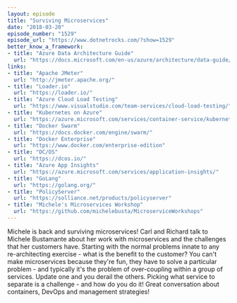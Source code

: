 ```yaml
---
layout: episode
title: "Surviving Microservices"
date: "2018-03-20"
episode_number: "1529"
episode_url: "https://www.dotnetrocks.com/?show=1529"
better_know_a_framework:
- title: "Azure Data Architecture Guide"
  url: "https://docs.microsoft.com/en-us/azure/architecture/data-guide/"
links:
- title: "Apache JMeter"
  url: "http://jmeter.apache.org/"
- title: "Loader.io"
  url: "https://loader.io/"
- title: "Azure Cloud Load Testing"
  url: "https://www.visualstudio.com/team-services/cloud-load-testing/"
- title: "Kubernetes on Azure"
  url: "https://azure.microsoft.com/services/container-service/kubernetes/"
- title: "Docker Swarm"
  url: "https://docs.docker.com/engine/swarm/"
- title: "Docker Enterprise"
  url: "https://www.docker.com/enterprise-edition"
- title: "DC/OS"
  url: "https://dcos.io/"
- title: "Azure App Insights"
  url: "https://azure.microsoft.com/services/application-insights/"
- title: "GoLang"
  url: "https://golang.org/"
- title: "PolicyServer"
  url: "https://solliance.net/products/policyserver"
- title: "Michele's Microservices Workshop"
  url: "https://github.com/michelebusta/MicroserviceWorkshops"
---
```


Michele is back and surviving microservices! Carl and Richard talk to Michele Bustamante about her work with microservices and the challenges that her customers have. Starting with the normal problems innate to any re-architecting exercise - what is the benefit to the customer? You can't make microservices because they're fun, they have to solve a particular problem - and typically it's the problem of over-coupling within a group of services. Update one and you derail the others. Picking what service to separate is a challenge - and how do you do it! Great conversation about containers, DevOps and management strategies!
